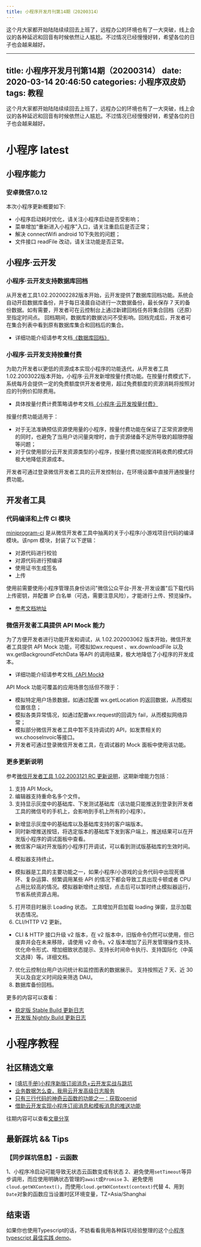 ```yaml
---
title: 小程序开发月刊第14期（20200314）
---
```

这个月大家都开始陆陆续续回去上班了，远程办公的环境也有了一大突破，线上会议的各种延迟和回音有时候依然让人尴尬。不过情况已经慢慢好转，希望各位的日子也会越来越好。
<!--more-->
---
title: 小程序开发月刊第14期（20200314）
date: 2020-03-14 20:46:50
categories: 小程序双皮奶
tags: 教程
---
这个月大家都开始陆陆续续回去上班了，远程办公的环境也有了一大突破，线上会议的各种延迟和回音有时候依然让人尴尬。不过情况已经慢慢好转，希望各位的日子也会越来越好。
<!--more-->

# 小程序 latest
## 小程序能力
### 安卓微信7.0.12
本次小程序更新概要如下:
- 小程序启动耗时优化，请关注小程序启动是否受影响；
- 菜单增加“重新进入小程序”入口，请关注重启后是否正常；
- 解决 connectWifi android 10下失败的问题；
- 文件接口 readFile 改动，请关注功能是否正常。

## 小程序·云开发
### 小程序·云开发支持数据库回档
从开发者工具1.02.202002282版本开始，云开发提供了数据库回档功能。系统会自动开启数据库备份，并于每日凌晨自动进行一次数据备份，最长保存 7 天的备份数据。如有需要，开发者可在云控制台上通过新建回档任务将集合回档（还原）至指定时间点。
回档期间，数据库的数据访问不受影响。回档完成后，开发者可在集合列表中看到原有数据库集合和回档后的集合。
- 详细功能介绍请参考文档[《数据库回档》](https://developers.weixin.qq.com/miniprogram/dev/wxcloud/guide/database/backup.html)

### 小程序·云开发支持按量付费
为助力开发者以更低的资源成本实现小程序的功能迭代，从开发者工具1.02.2003022版本开始，小程序·云开发新增按量付费功能。在按量付费模式下，系统每月会提供一定的免费额度供开发者使用，超过免费额度的资源消耗将按照对应的刊例价扣除费用。
- 具体按量付费计费策略请参考文档[《小程序·云开发按量付费》](https://developers.weixin.qq.com/miniprogram/dev/wxcloud/billing/postpayment.html)  

按量付费功能适用于：
- 对于无法准确预估资源使用量的小程序，按量付费功能在保证了正常资源使用的同时，也避免了当用户访问量突增时，由于资源储备不足所导致的超限停服等问题；  
- 对于仅使用部分云开发资源类型的小程序，按量付费功能按消耗收费的模式将极大地降低资源成本。  

开发者可通过登录微信开发者工具的云开发控制台，在环境设置中直接开通按量付费功能。

## 开发者工具

### 代码编译和上传 CI 模块
[miniprogram-ci](https://www.npmjs.com/package/miniprogram-ci) 是从微信开发者工具中抽离的关于小程序/小游戏项目代码的编译模块。该npm 模块，封装了以下逻辑：
- 对源代码进行校验
- 对源代码进行预编译
- 使用证书生成签名
- 上传

使用前需要使用小程序管理员身份访问"微信公众平台-开发-开发设置"后下载代码上传密钥，并配置 IP 白名单（可选，需要注意风险），才能进行上传、预览操作。
- [参考文档地址](https://developers.weixin.qq.com/miniprogram/dev/devtools/ci.html)

### 微信开发者工具提供 API Mock 能力
为了方便开发者进行功能开发和调试，从 1.02.202003062 版本开始，微信开发者工具提供 API Mock 功能，可模拟如wx.request 、wx.downloadFile 以及 wx.getBackgroundFetchData 等API 的调用结果，极大地降低了小程序的开发成本。
- 详细功能介绍请参考文档[《API Mock》](https://developers.weixin.qq.com/miniprogram/dev/devtools/api-mock.html)

API Mock 功能可覆盖的应用场景包括但不限于：
- 模拟特定用户场景数据，如通过配置 wx.getLocation 的返回数据，从而模拟位置信息；
- 模拟各类异常情况，如通过配置wx.request的回调为 fail，从而模拟网络异常；
- 模拟部分微信开发者工具中暂不支持调试的 API，如发票相关的 wx.chooseInvoic等接口。
- 开发者可通过登录微信开发者工具，在调试器的 Mock 面板中使用该功能。

### 更多更新说明
参考[微信开发者工具 1.02.2003121 RC 更新说明](https://developers.weixin.qq.com/community/develop/doc/0004064f12424003b90a1758f56c01)，这期新增能力包括：
1. 支持 API Mock。
2. 编辑器支持重命名多个文件。
3. 支持显示灰度中的基础库、下发测试基础库（该功能只能推送到登录到开发者工具的微信号的手机上，会影响到手机上所有的小程序）。  
  - 新增显示灰度中的基础库以及基础库支持的客户端版本。  
  - 同时新增推送按钮，将选定版本的基础库下发到客户端上，推送结果可以在开发版小程序的调试面板中查看。  
  - 微信客户端对开发版的小程序打开调试，可以看到测试版基础库的生效时间。  
4. 模拟器支持终止。
  - 模拟器是工具的主要功能之一，如果小程序/小游戏的业务代码中出现死循环、复杂运算、频繁调用某些 API 的情况下都会导致工具出现卡顿或者 CPU 占用比较高的情况。模拟器新增终止按钮，点击后可以暂时终止模拟器运行，节省系统资源占用。
5. 打开项目时展示 Loading 状态。
工具增加开启加载 loading 弹窗，显示加载状态情况。 
6. CLI/HTTP V2 更新。
  - CLI & HTTP 接口升级 v2 版本，在 v2 版本中，旧版命令仍然可以使用，但已废弃并会在未来移除，请使用 v2 命令。v2 版本增加了云开发管理操作支持、优化命令形式、增加细致状态提示、支持长时间命令执行、支持国际化（中英文选择）等。详细文档。
7. 优化云控制台用户访问统计和监控图表的数据展示。
支持按照近 7 天、近 30 天以及自定义时间段来筛选 DAU。
8. 数据库备份回档。

更多的内容可以查看：
- [稳定版 Stable Build 更新日志](https://developers.weixin.qq.com/miniprogram/dev/devtools/stable.html)
- [开发版 Nightly Build 更新日志](https://developers.weixin.qq.com/miniprogram/dev/devtools/nightly.html)

# 小程序教程

## 社区精选文章
- [[填坑手册]小程序新版订阅消息+云开发实战与跳坑](https://developers.weixin.qq.com/community/develop/article/doc/000240bb188098d767f9b299956013)
- [业务数据怎么查，我用云开发高级日志服务](https://developers.weixin.qq.com/community/develop/article/doc/0006245c108bf0cd56e9da13651813)
- [只有三行代码的神奇云函数的功能之一：获取openid](https://developers.weixin.qq.com/community/develop/article/doc/00080c6e3746d8a940f9b43e55fc13)
- [借助云开发实现小程序订阅消息和模板消息的推送功能](https://developers.weixin.qq.com/community/develop/article/doc/000c6c23708fe0ad46e9dcd215b013)

往期内容可以查看[文章分享](https://developers.weixin.qq.com/community/develop/article)

## 最新踩坑 && Tips
### 【同步踩坑信息】- 云函数
1、小程序冷启动可能导致无状态云函数变成有状态
2、避免使用`setTimeout`等异步调用，而应使用明确状态管理的`await`或`Promise`
3、避免使用`cloud.getWXContext()`，而使用`cloud.getWXContext(context)`代替
4、用到`Date`对象的函数应当设置时区环境变量，TZ=Asia/Shanghai

## 结束语
如果你也使用Typescript的话，不妨看看我用各种踩坑经验整理的这个[小程序 typescript 最佳实践 demo](https://github.com/godbasin/wxapp-typescript-demo)。